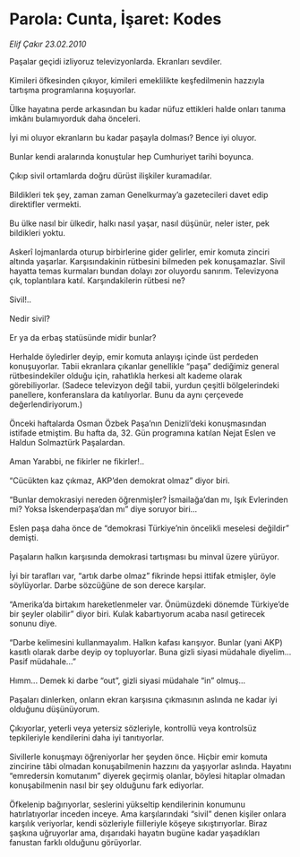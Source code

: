# Parola: Cunta, İşaret: Kodes

*Elif Çakır 23.02.2010*

<div class="taraf_structure_2col_1zq">
<div class="margen_n">



 <p>Paşalar geçidi izliyoruz televizyonlarda. Ekranları sevdiler. <br/><br/>Kimileri öfkesinden çıkıyor, kimileri emeklilikte keşfedilmenin hazzıyla tartışma programlarına koşuyorlar. <br/><br/>Ülke hayatına perde arkasından bu kadar nüfuz ettikleri halde onları tanıma imkânı bulamıyorduk daha önceleri. <br/><br/>İyi mi oluyor ekranların bu kadar paşayla dolması? Bence iyi oluyor. <br/><br/>Bunlar kendi aralarında konuştular hep Cumhuriyet tarihi boyunca. <br/><br/>Çıkıp sivil ortamlarda doğru dürüst ilişkiler kuramadılar. <br/><br/>Bildikleri tek şey, zaman zaman Genelkurmay’a gazetecileri davet edip direktifler vermekti. <br/><br/>Bu ülke nasıl bir ülkedir, halkı nasıl yaşar, nasıl düşünür, neler ister, pek bildikleri yoktu. <br/><br/>Askerî lojmanlarda oturup birbirlerine gider gelirler, emir komuta zinciri altında yaşarlar. Karşısındakinin rütbesini bilmeden pek konuşamazlar. Sivil hayatta temas kurmaları bundan dolayı zor oluyordu sanırım. Televizyona çık, toplantılara katıl. Karşındakilerin rütbesi ne? <br/><br/>Sivil!.. <br/><br/>Nedir sivil? <br/><br/>Er ya da erbaş statüsünde midir bunlar? <br/><br/>Herhalde öyledirler deyip, emir komuta anlayışı içinde üst perdeden konuşuyorlar. Tabii ekranlara çıkanlar genellikle “paşa” dediğimiz general rütbesindekiler olduğu için, rahatlıkla herkesi alt kademe olarak görebiliyorlar. (Sadece televizyon değil tabii, yurdun çeşitli bölgelerindeki panellere, konferanslara da katılıyorlar. Bunu da aynı çerçevede değerlendiriyorum.) <br/><br/>Önceki haftalarda Osman Özbek Paşa’nın Denizli’deki konuşmasından istifade etmiştim. Bu hafta da, 32. Gün programına katılan Nejat Eslen ve Haldun Solmaztürk Paşalardan. <br/><br/>Aman Yarabbi, ne fikirler ne fikirler!.. <br/><br/>“Cücükten kaz çıkmaz, AKP’den demokrat olmaz” diyor biri. <br/><br/>“Bunlar demokrasiyi nereden öğrenmişler? İsmailağa’dan mı, Işık Evlerinden mi? Yoksa İskenderpaşa’dan mı” diye soruyor biri... <br/><br/>Eslen paşa daha önce de “demokrasi Türkiye’nin öncelikli meselesi değildir” demişti. <br/><br/>Paşaların halkın karşısında demokrasi tartışması bu minval üzere yürüyor. <br/><br/>İyi bir tarafları var, “artık darbe olmaz” fikrinde hepsi ittifak etmişler, öyle söylüyorlar. Darbe sözcüğüne de son derece karşılar. <br/><br/>“Amerika’da birtakım hareketlenmeler var. Önümüzdeki dönemde Türkiye’de bir şeyler olabilir” diyor biri. Kulak kabartıyorum acaba nasıl getirecek sonunu diye. <br/><br/>“Darbe kelimesini kullanmayalım. Halkın kafası karışıyor. Bunlar (yani AKP) kasıtlı olarak darbe deyip oy topluyorlar. Buna gizli siyasi müdahale diyelim... Pasif müdahale...” <br/><br/>Hımm... Demek ki darbe “out”, gizli siyasi müdahale “in” olmuş... <br/><br/>Paşaları dinlerken, onların ekran karşısına çıkmasının aslında ne kadar iyi olduğunu düşünüyorum. <br/><br/>Çıkıyorlar, yeterli veya yetersiz sözleriyle, kontrollü veya kontrolsüz tepkileriyle kendilerini daha iyi tanıtıyorlar. <br/><br/>Sivillerle konuşmayı öğreniyorlar her şeyden önce. Hiçbir emir komuta zincirine tâbi olmadan konuşabilmenin hazzını da yaşıyorlar aslında. Hayatını “emredersin komutanım” diyerek geçirmiş olanlar, böylesi hitaplar olmadan konuşabilmenin nasıl bir şey olduğunu fark ediyorlar. <br/><br/>Öfkelenip bağırıyorlar, seslerini yükseltip kendilerinin konumunu hatırlatıyorlar inceden inceye. Ama karşılarındaki “sivil” denen kişiler onlara karşılık veriyorlar, kendi sözleriyle fiilleriyle köşeye sıkıştırıyorlar. Biraz şaşkına uğruyorlar ama, dışarıdaki hayatın bugüne kadar yaşadıkları fanustan farklı olduğunu görüyorlar.</p>
<br/>
<br/>
<br/>



<br/>


<div id="taraf_not">
</div>

</div>


</div>
